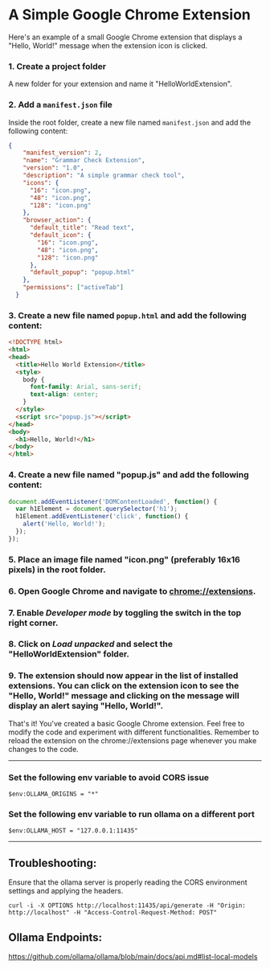 # A Simple Google Chrome Extension

Here's an example of a small Google Chrome extension that displays a "Hello, World!" message when the extension icon is clicked.

### 1. Create a project folder

A new folder for your extension and name it "HelloWorldExtension".

### 2. Add a `manifest.json` file

Inside the root folder, create a new file named `manifest.json` and add the following content:

```json
{
    "manifest_version": 2,
    "name": "Grammar Check Extension",
    "version": "1.0",
    "description": "A simple grammar check tool",
    "icons": {
      "16": "icon.png",
      "48": "icon.png",
      "128": "icon.png"
    },
    "browser_action": {
      "default_title": "Read text",
      "default_icon": {
        "16": "icon.png",
        "48": "icon.png",
        "128": "icon.png"
      },
      "default_popup": "popup.html"
    },
    "permissions": ["activeTab"]    
  }
```

### 3. Create a new file named `popup.html` and add the following content:

```html
<!DOCTYPE html>
<html>
<head>
  <title>Hello World Extension</title>
  <style>
    body {
      font-family: Arial, sans-serif;
      text-align: center;
    }
  </style>
  <script src="popup.js"></script>
</head>
<body>
  <h1>Hello, World!</h1>
</body>
</html>
```

### 4. Create a new file named "popup.js" and add the following content:

```javascript
document.addEventListener('DOMContentLoaded', function() {
  var h1Element = document.querySelector('h1');
  h1Element.addEventListener('click', function() {
    alert('Hello, World!');
  });
});
```

### 5. Place an image file named "icon.png" (preferably 16x16 pixels) in the root folder.

### 6. Open Google Chrome and navigate to [chrome://extensions](chrome://extensions/).

### 7. Enable _Developer mode_ by toggling the switch in the top right corner.

### 8. Click on _Load unpacked_ and select the "HelloWorldExtension" folder.

### 9. The extension should now appear in the list of installed extensions. You can click on the extension icon to see the "Hello, World!" message and clicking on the message will display an alert saying "Hello, World!".

That's it! You've created a basic Google Chrome extension. Feel free to modify the code and experiment with different functionalities. Remember to reload the extension on the chrome://extensions page whenever you make changes to the code.

---
### Set the following env variable to avoid CORS issue

    $env:OLLAMA_ORIGINS = "*"  

### Set the following env variable to run ollama on a different port

    $env:OLLAMA_HOST = "127.0.0.1:11435" 

---

## Troubleshooting:
Ensure that the ollama server is properly reading the CORS environment settings and applying the headers.

    curl -i -X OPTIONS http://localhost:11435/api/generate -H "Origin: http://localhost" -H "Access-Control-Request-Method: POST"

## Ollama Endpoints:
https://github.com/ollama/ollama/blob/main/docs/api.md#list-local-models
